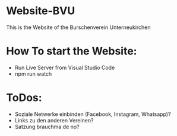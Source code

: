 # Website-BVU
This is the Website of the Burschenverein Unterneukirchen

# How To start the Website:
- Run Live Server from Visual Studio Code
- npm run watch

# ToDos:
- Soziale Netwerke einbinden (Facebook, Instagram, Whatsapp)?
- Links zu den anderen Vereinen?
- Satzung brauchma de no?